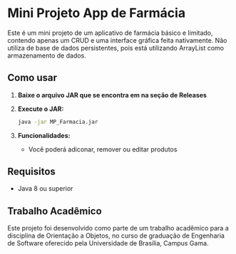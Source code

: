 # Mini Projeto App de Farmácia

Este é um mini projeto de um aplicativo de farmácia básico e limitado, contendo apenas um CRUD e uma interface gráfica feita nativamente. Não utiliza de base de dados persistentes, pois está utilizando ArrayList como armazenamento de dados.

## Como usar

1. **Baixe o arquivo JAR que se encontra em na seção de Releases**
   
2. **Execute o JAR:**
   ```bash
   java -jar MP_Farmacia.jar
   ```
3. **Funcionalidades:**
   - Você poderá adiconar, remover ou editar produtos

## Requisitos

- Java 8 ou superior

## Trabalho Acadêmico

Este projeto foi desenvolvido como parte de um trabalho acadêmico para a disciplina de Orientação a Objetos, no curso de graduação de Engenharia de Software oferecido pela Universidade de Brasília, Campus Gama. 
